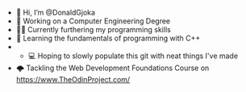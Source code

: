 - 👋 Hi, I’m @DonaldGjoka
- 🏫 Working on a Computer Engineering Degree
- 👨‍💻 Currently furthering my programming skills
- 🌱 Learning the fundamentals of programming with C++
- - 💻 Hoping to slowly populate this git with neat things I've made
- 🌩 Tackling the Web Development Foundations Course on https://www.TheOdinProject.com/



<!---
DonaldGjoka/DonaldGjoka is a ✨ special ✨ repository because its `README.md` (this file) appears on your GitHub profile.
You can click the Preview link to take a look at your changes.
--->
